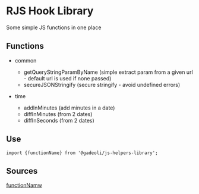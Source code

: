 # RJS Hook Library

Some simple JS functions in one place

## Functions

- common
  - getQueryStringParamByName (simple extract param from a given url - default url is used if none passed)  
  - secureJSONStringify (secure stringify - avoid undefined errors)  

- time
  - addInMinutes  (add minutes in a date)  
  - diffInMinutes (from 2 dates)  
  - diffInSeconds (from 2 dates)  


## Use

```
import {functionName} from '@gadeoli/js-helpers-library';
```

## Sources
[functionNamw](https://functiondomain.source)     
